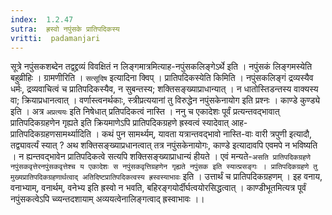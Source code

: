 ```yaml
---
index:  1.2.47
sutra:  ह्रस्वो नपुंसके प्रातिपदिकस्य
vritti:  padamanjari
---
```


सूत्रे नपुंसकशब्देन तद्वद्द्रव्यं विवक्षितं न लिङ्गमात्रमित्याह-नपुंसकलिङ्गेऽर्थे इति । नपुंसकं लिङ्गमस्येति बहुव्रीहिः ।
ग्रामणीरिति । `सत्सूदिष` इत्यादिना क्विप् । प्रातिपदिकस्येति किमिति । नपुंसकलिङ्गं द्रव्यस्यैव धर्मः, द्रव्यवाचित्वं च प्रातिपदिकस्यैव, न सुबन्तस्य; शक्तिसङ्ख्याप्राधान्यात् । न धातोस्तिडन्तस्य वाक्यस्य वा; क्रियाप्रधानत्वात् । वर्णास्त्वनर्थकाः, स्त्रीप्रत्ययानां तु विरुद्धेन नपुंसकेनायोग इति प्रश्नः । काण्डे कुण्ड्ये इति । अत्र `अप्रत्ययः` इति निषेधात् प्रतिपदिकत्वं नास्ति । ननु च एकादेशः पूर्वं प्रत्यन्तवद्भावात् प्रातिपदिकग्रहणेन गृह्यते इति क्रियमाणेऽपि प्रातिपदिकग्रहणे ह्रस्वत्वं स्यादेवात् आह-प्रातिपदिकग्रहणसामर्थ्यादिति । कथं पुन सामर्थ्यम्, यावता यत्रान्तवद्भावो नास्ति-वाः वारी त्रपुणी इत्यादौ, तद्व्यावर्त्यं स्यात् ? अथ शक्तिसङ्ख्याप्रधानत्वात् तत्र नपुंसकेनायोगः, काण्डे इत्यादावपि एवमपे न भविष्यति । न ह्यन्तवद्भावेन प्रातिपदिकत्वे सत्यपि शक्तिसङ्ख्याप्राधान्यं हीयते । एवं मन्यते-`असति प्रातिपदिकग्रहणे नपुंसकवृत्तेरनपुंसकवृत्तेश्च य एकादेशः स नपुंसकवृत्तिग्रहणेन गृह्यते नपुंसक इति स्यात्प्रसङ्गः । प्रातिपदिकग्रहणे तु मुख्यप्रातिपदिकग्रहणार्थत्वाद् अतिदिष्टप्रातिपदिकत्वस्य ह्रस्वस्याभावः` इति । उत्तार्थं च प्रातिपदिकग्रहणम् । इह वनाय, वनाभ्याम्, वनार्थम्, वनेभ्य इति ह्रस्वो न भवति, बहिरङ्गयोर्दीर्घत्वयोरसिद्धत्वात् । काण्डीभूतमित्यत्र पूर्वं नपुंसकत्वेऽपि च्व्यन्तदशायाम् अव्ययत्वेनालिङ्गत्वाद् ह्रस्वाभावः ।।
